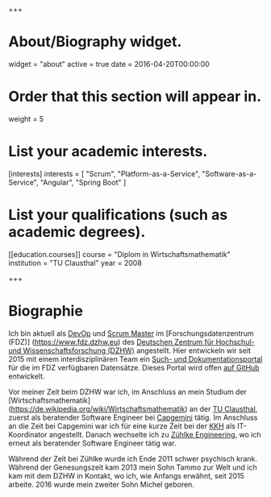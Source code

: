 +++
# About/Biography widget.
widget = "about"
active = true
date = 2016-04-20T00:00:00

# Order that this section will appear in.
weight = 5

# List your academic interests.
[interests]
  interests = [
    "Scrum",
    "Platform-as-a-Service",
    "Software-as-a-Service",
    "Angular",
    "Spring Boot"
  ]

# List your qualifications (such as academic degrees).
[[education.courses]]
  course = "Diplom in Wirtschaftsmathematik"
  institution = "TU Clausthal"
  year = 2008

+++

# Biographie

Ich bin aktuell als [DevOp](https://de.wikipedia.org/wiki/DevOps) und [Scrum Master](https://www.scrumguides.org/scrum-guide.html#team-sm) im [Forschungsdatenzentrum (FDZ)] (https://www.fdz.dzhw.eu) des [Deutschen Zentrum für Hochschul- und Wissenschaftsforschung (DZHW)](https://www.dzhw.eu) angestellt. Hier entwickeln wir seit 2015 mit einem interdisziplinären Team ein [Such- und Dokumentationsportal](https://metadata.fdz.dzhw.eu) für die im FDZ verfügbaren Datensätze. Dieses Portal wird offen [auf GitHub](https://github.com/dzhw/metadatamanagement) entwickelt.

Vor meiner Zeit beim DZHW war ich, im Anschluss an mein Studium der [Wirtschaftsmathematik] (https://de.wikipedia.org/wiki/Wirtschaftsmathematik) an der [TU Clausthal](https://www.tu-clausthal.de/), zuerst als beratender Software Engineer bei [Capgemini](https://de.wikipedia.org/wiki/Capgemini) tätig. Im Anschluss an die Zeit bei Capgemini war ich für eine kurze Zeit bei der [KKH](https://www.kkh.de/ueber-uns) als IT-Koordinator angestellt. Danach wechselte ich zu [Zühlke Engineering](https://www.zuehlke.com/de/de/), wo ich erneut als beratender Software Engineer tätig war.

Während der Zeit bei Zühlke wurde ich Ende 2011 schwer psychisch krank. Während der Genesungszeit kam 2013 mein Sohn Tammo zur Welt und ich kam mit dem DZHW in Kontakt, wo ich, wie Anfangs erwähnt, seit 2015 arbeite. 2016 wurde mein zweiter Sohn Michel geboren.
